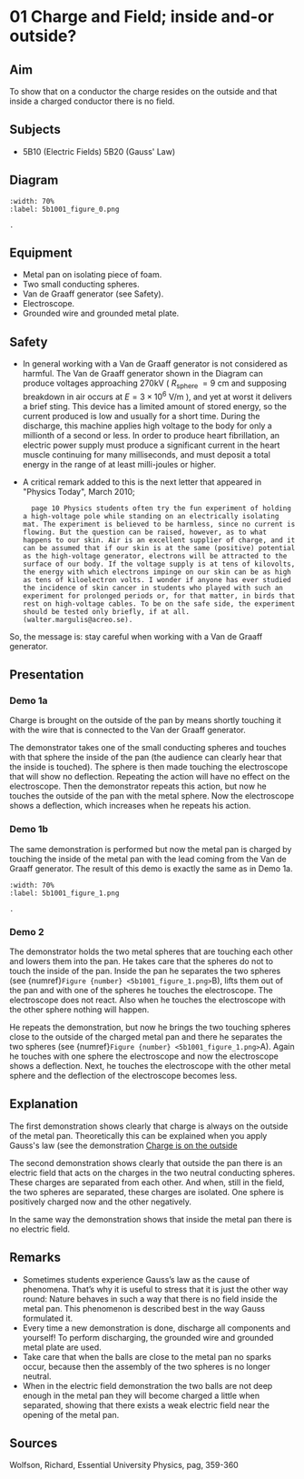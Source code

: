 # 01 Charge and Field; inside and-or outside? 
  
## Aim   
 To show that on a conductor the charge resides on the outside and that inside a charged conductor there is no field.    
  
## Subjects   
* 5B10 (Electric Fields) 5B20 (Gauss' Law)   

## Diagram
   
```{figure} figures/figure_0.png
:width: 70%  
:label: 5b1001_figure_0.png  

. 
```
     
  
## Equipment   
 *  Metal pan on isolating piece of foam. 
 *  Two small conducting spheres. 
 *  Van de Graaff generator (see Safety). 
 *  Electroscope. 
 *  Grounded wire and grounded metal plate.   
  
## Safety   
 
- In general working with a Van de Graaff generator is not considered as harmful. The Van de Graaff generator shown in the Diagram can produce voltages approaching $270 \mathrm{kV}$ ( $R_{\text {sphere }}=9 \mathrm{~cm}$ and supposing breakdown in air occurs at $E=3 \times 10^{6} \mathrm{~V} / \mathrm{m}$ ), and yet at worst it delivers a brief sting. This device has a limited amount of stored energy, so the current produced is low and usually for a short time. During the discharge, this machine applies high voltage to the body for only a millionth of a second or less. In order to produce heart fibrillation, an electric power supply must produce a significant current in the heart muscle continuing for many milliseconds, and must deposit a total energy in the range of at least milli-joules or higher.
- A critical remark added to this is the next letter that appeared in "Physics Today", March 2010; 

        page 10 Physics students often try the fun experiment of holding a high-voltage pole while standing on an electrically isolating mat. The experiment is believed to be harmless, since no current is flowing. But the question can be raised, however, as to what happens to our skin. Air is an excellent supplier of charge, and it can be assumed that if our skin is at the same (positive) potential as the high-voltage generator, electrons will be attracted to the surface of our body. If the voltage supply is at tens of kilovolts, the energy with which electrons impinge on our skin can be as high as tens of kiloelectron volts. I wonder if anyone has ever studied the incidence of skin cancer in students who played with such an experiment for prolonged periods or, for that matter, in birds that rest on high-voltage cables. To be on the safe side, the experiment should be tested only briefly, if at all. (walter.margulis@acreo.se).
    
So, the message is: stay careful when working with a Van de Graaff generator.

## Presentation   
### Demo 1a
Charge is brought on the outside of the pan by means shortly touching it with the wire that is connected to the Van der Graaff generator.

The demonstrator takes one of the small conducting spheres and touches with that sphere the inside of the pan (the audience can clearly hear that the inside is touched). The sphere is then made touching the electroscope that will show no deflection. Repeating the action will have no effect on the electroscope. Then the demonstrator repeats this action, but now he touches the outside of the pan with the metal sphere. Now the electroscope shows a deflection, which increases when he repeats his action. 

### Demo 1b

The same demonstration is performed but now the metal pan is charged by touching the inside of the metal pan with the lead coming from the Van de Graaff generator. The result of this demo is exactly the same as in Demo 1a. 
```{figure} figures/figure_1.png
:width: 70%  
:label: 5b1001_figure_1.png  

. 
```

### Demo 2

The demonstrator holds the two metal spheres that are touching each other and lowers them into the pan. He takes care that the spheres do not to touch the inside of the pan. Inside the pan he separates the two spheres (see {numref}`Figure {number} <5b1001_figure_1.png>`B), lifts them out of the pan and with one of the spheres he touches the electroscope. The electroscope does not react. Also when he touches the electroscope with the other sphere nothing will happen.

He repeats the demonstration, but now he brings the two touching spheres close to the outside of the charged metal pan and there he separates the two spheres (see {numref}`Figure {number} <5b1001_figure_1.png>`A). Again he touches with one sphere the electroscope and now the electroscope shows a deflection. Next, he touches the electroscope with the other metal sphere and the deflection of the electroscope becomes less.
  
## Explanation   
The first demonstration shows clearly that charge is always on the outside of the metal pan. Theoretically this can be explained when you apply Gauss's law (see the demonstration [Charge is on the outside](../5B1002%20Charge%20is%20on%20the%20Outside/5B1002.md)

The second demonstration shows clearly that outside the pan there is an electric field that acts on the charges in the two neutral conducting spheres. These charges are separated from each other. And when, still in the field, the two spheres are separated, these charges are isolated. One sphere is positively charged now and the other negatively.

In the same way the demonstration shows that inside the metal pan there is no electric field.

## Remarks
 *  Sometimes students experience Gauss’s law as the cause of phenomena. That’s why it is useful to stress that it is just the other way round: Nature behaves in such a way that there is no field inside the metal pan. This phenomenon is described best in the way Gauss formulated it.  
 *  Every time a new demonstration is done, discharge all components and yourself! To perform discharging, the grounded wire and grounded metal plate are used. 
 *  Take care that when the balls are close to the metal pan no sparks occur, because then the assembly of the two spheres is no longer neutral. 
 *  When in the electric field demonstration the two balls are not deep enough in the metal pan they will become charged a little when separated, showing that there exists a weak electric field near the opening of the metal pan.
   
  
## Sources   
 Wolfson, Richard, Essential University Physics, pag, 359-360   